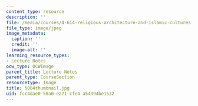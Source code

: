 ```yaml
---
content_type: resource
description: ''
file: /media/courses/4-614-religious-architecture-and-islamic-cultures-fall-2002/fcc4dae058a0e271cfe4a54394be1532_5004thumbnail.jpg
file_type: image/jpeg
image_metadata:
  caption: ''
  credit: ''
  image-alt: ''
learning_resource_types:
- Lecture Notes
ocw_type: OCWImage
parent_title: Lecture Notes
parent_type: CourseSection
resourcetype: Image
title: 5004thumbnail.jpg
uid: fcc4dae0-58a0-e271-cfe4-a54394be1532
---
```

